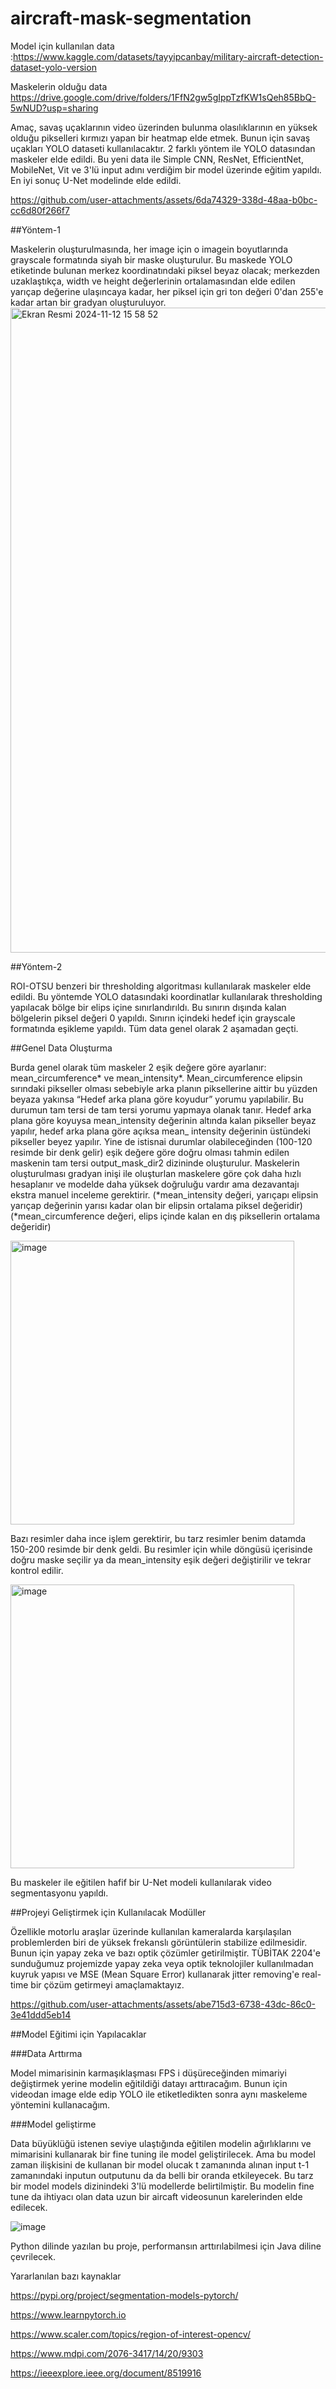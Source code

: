 # aircraft-mask-segmentation

Model için kullanılan data :https://www.kaggle.com/datasets/tayyipcanbay/military-aircraft-detection-dataset-yolo-version

Maskelerin olduğu data https://drive.google.com/drive/folders/1FfN2gw5gIppTzfKW1sQeh85BbQ-5wNUD?usp=sharing


Amaç, savaş uçaklarının video üzerinden bulunma olasılıklarının en yüksek olduğu pikselleri kırmızı yapan bir heatmap elde etmek. Bunun için savaş uçakları YOLO dataseti kullanılacaktır. 2 farklı yöntem ile YOLO datasından maskeler elde edildi. Bu yeni data ile Simple CNN, ResNet, EfficientNet, MobileNet, Vit ve 3'lü input adını verdiğim bir model üzerinde eğitim yapıldı. En iyi sonuç U-Net modelinde elde edildi.

https://github.com/user-attachments/assets/6da74329-338d-48aa-b0bc-cc6d80f266f7

##Yöntem-1 

Maskelerin oluşturulmasında, her image için o imagein boyutlarında grayscale formatında siyah bir maske oluşturulur. Bu maskede YOLO etiketinde bulunan merkez koordinatındaki piksel beyaz olacak; merkezden uzaklaştıkça, width ve height değerlerinin ortalamasından elde edilen yarıçap değerine ulaşıncaya kadar, her piksel için gri ton değeri 0'dan 255'e kadar artan bir gradyan oluşturuluyor.
<img width="1032" alt="Ekran Resmi 2024-11-12 15 58 52" src="https://github.com/user-attachments/assets/fd6ddd7d-9bda-4ec8-bb7c-3fc75fbe3649">

##Yöntem-2

ROI-OTSU benzeri bir thresholding algoritması kullanılarak maskeler elde edildi. Bu yöntemde YOLO datasındaki koordinatlar kullanılarak thresholding yapılacak bölge bir elips içine sınırlandırıldı. Bu sınırın dışında kalan bölgelerin piksel değeri 0 yapıldı. Sınırın içindeki hedef için grayscale formatında eşikleme yapıldı. Tüm data genel olarak 2 aşamadan geçti.

##Genel Data Oluşturma

Burda genel olarak tüm maskeler 2 eşik değere göre ayarlanır: mean_circumference* ve mean_intensity*. Mean_circumference elipsin sırındaki pikseller olması sebebiyle arka planın piksellerine aittir bu yüzden beyaza yakınsa “Hedef arka plana göre koyudur” yorumu yapılabilir. Bu durumun tam tersi de tam tersi yorumu yapmaya olanak tanır. Hedef arka plana göre koyuysa mean_intensity değerinin altında kalan pikseller beyaz yapılır, hedef arka plana göre açıksa mean_ intensity değerinin üstündeki pikseller beyez yapılır. Yine de istisnai durumlar olabileceğinden (100-120 resimde bir denk gelir) eşik değere göre doğru olması tahmin edilen maskenin tam tersi output_mask_dir2 dizininde oluşturulur. Maskelerin oluşturulması gradyan inişi ile oluşturlan maskelere göre çok daha hızlı hesaplanır ve modelde daha yüksek doğruluğu vardır ama dezavantajı ekstra manuel inceleme gerektirir. 
(*mean_intensity değeri, yarıçapı elipsin yarıçap değerinin yarısı kadar olan bir elipsin ortalama piksel değeridir)
(*mean_circumference değeri, elips içinde kalan en dış piksellerin ortalama değeridir)

<img width="454" alt="image" src="https://github.com/user-attachments/assets/f254f31e-0a1c-4aad-acbb-e9f6edaf5a6c">


Bazı resimler daha ince işlem gerektirir, bu tarz resimler benim datamda 150-200 resimde bir denk geldi. Bu resimler için while döngüsü içerisinde doğru maske seçilir ya da mean_intensity eşik değeri değiştirilir ve tekrar kontrol edilir. 

<img width="454" alt="image" src="https://github.com/user-attachments/assets/181cddf6-d481-4647-80b1-b4d079646822">


Bu maskeler ile eğitilen hafif bir U-Net modeli kullanılarak video segmentasyonu yapıldı. 




##Projeyi Geliştirmek için Kullanılacak  Modüller

Özellikle motorlu araşlar üzerinde kullanılan kameralarda karşılaşılan problemlerden biri de yüksek frekanslı görüntülerin stabilize edilmesidir. Bunun için yapay zeka ve bazı optik çözümler getirilmiştir. TÜBİTAK 2204'e sunduğumuz projemizde yapay zeka veya optik teknolojiler kullanılmadan kuyruk yapısı ve MSE (Mean Square Error) kullanarak jitter removing'e real-time bir çözüm getirmeyi amaçlamaktayız.




https://github.com/user-attachments/assets/abe715d3-6738-43dc-86c0-3e41ddd5eb14





##Model Eğitimi için Yapılacaklar

###Data Arttırma

Model mimarisinin karmaşıklaşması FPS i düşüreceğinden mimariyi değiştirmek yerine modelin eğitildiği datayı arttıracağım. Bunun için videodan image elde edip YOLO ile etiketledikten sonra aynı maskeleme yöntemini kullanacağım.

###Model geliştirme

Data büyüklüğü istenen seviye ulaştığında eğitilen modelin ağırlıklarını ve mimarisini kullanarak bir fine tuning ile model geliştirilecek. Ama bu model zaman ilişkisini de kullanan bir model olucak t zamanında alınan input t-1 zamanındaki inputun outputunu da da belli bir oranda etkileyecek. Bu tarz bir model models dizinindeki 3'lü modellerde belirtilmiştir. Bu modelin fine tune da ihtiyacı olan data uzun bir aircaft videosunun karelerinden elde edilecek.

![image](https://github.com/user-attachments/assets/a3625868-dd50-49b1-b293-aa039f68d9c5)

Python dilinde yazılan bu proje, performansın arttırılabilmesi için Java diline çevrilecek.

Yararlanılan bazı kaynaklar

https://pypi.org/project/segmentation-models-pytorch/

https://www.learnpytorch.io

https://www.scaler.com/topics/region-of-interest-opencv/

https://www.mdpi.com/2076-3417/14/20/9303

https://ieeexplore.ieee.org/document/8519916






